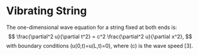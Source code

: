 # Vibrating String

The one-dimensional wave equation for a string fixed at both ends is:
$$
\frac{\partial^2 u}{\partial t^2} = c^2 \frac{\partial^2 u}{\partial x^2},
$$
with boundary conditions \(u(0,t)=u(L,t)=0\), where \(c\) is the wave speed [3].
